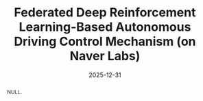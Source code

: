 ---
title: "Federated Deep Reinforcement Learning-Based Autonomous Driving Control Mechanism (on Naver Labs)"
collection: publications
permalink: /publication/2024-ij5
date: 2025-12-31
venue: 'null'
# paperurl: ''
pubtype: 'international_journal'
# just display our icon symbols
link: 'https://www.naverlabs.com'
# code: 'https://github.com/FIVEYOUNGWOO/WiFiMobNet'
# github: 'https://github.com/FIVEYOUNGWOO/WiFiMobNet'
citation: '&quot;Federated Deep Reinforcement Learning-Based Autonomous Driving Control Mechanism.&quot; 2025. (<u>Status: In progress, ...</u>)'
excerpt_separator: ""
abstract: "NULL."
---